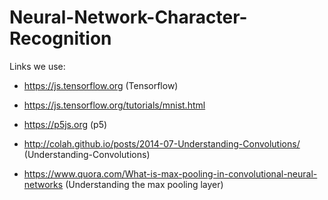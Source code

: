 # Neural-Network-Character-Recognition

Links we use:
- https://js.tensorflow.org (Tensorflow)
- https://js.tensorflow.org/tutorials/mnist.html

- https://p5js.org (p5)

- http://colah.github.io/posts/2014-07-Understanding-Convolutions/ (Understanding-Convolutions)

- https://www.quora.com/What-is-max-pooling-in-convolutional-neural-networks (Understanding the max pooling layer)
